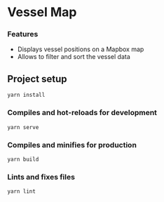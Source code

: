 # Vessel Map

### Features

* Displays vessel positions on a Mapbox map
* Allows to filter and sort the vessel data

## Project setup
```
yarn install
```

### Compiles and hot-reloads for development
```
yarn serve
```

### Compiles and minifies for production
```
yarn build
```

### Lints and fixes files
```
yarn lint
```